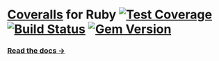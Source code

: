 # [Coveralls](http://coveralls.io) for Ruby [![Test Coverage](https://coveralls.io/repos/lemurheavy/coveralls-ruby/badge.svg?branch=master)](https://coveralls.io/r/lemurheavy/coveralls-ruby) [![Build Status](https://secure.travis-ci.org/lemurheavy/coveralls-ruby.svg?branch=master)](https://travis-ci.org/lemurheavy/coveralls-ruby) [![Gem Version](https://badge.fury.io/rb/coveralls.svg)](http://badge.fury.io/rb/coveralls)

### [Read the docs &rarr;](https://coveralls.zendesk.com/hc/en-us/articles/201769485-Ruby-Rails)
